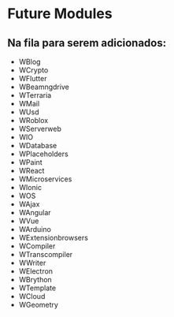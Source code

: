 # Future Modules

## Na fila para serem adicionados:

- WBlog
- WCrypto
- WFlutter
- WBeamngdrive
- WTerraria
- WMail
- WUsd
- WRoblox
- WServerweb
- WIO
- WDatabase
- WPlaceholders
- WPaint
- WReact
- WMicroservices
- WIonic
- WOS
- WAjax
- WAngular
- WVue
- WArduino
- WExtensionbrowsers
- WCompiler
- WTranscompiler
- WWriter
- WElectron
- WBrython
- WTemplate
- WCloud
- WGeometry